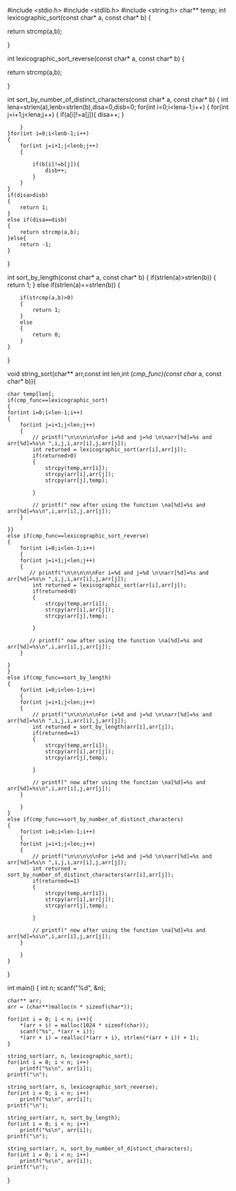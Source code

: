 #include <stdio.h>
#include <stdlib.h>
#include <string.h>
 char** temp;
int lexicographic_sort(const char* a, const char* b) {

return strcmp(a,b);
     
}

int lexicographic_sort_reverse(const char* a, const char* b) {
    
return strcmp(a,b);

}

int sort_by_number_of_distinct_characters(const char* a, const char* b) {
    int lena=strlen(a),lenb=strlen(b),disa=0,disb=0;
    for(int i=0;i<lena-1;i++)
    {
        for(int j=i+1;j<lena;j++)
        {
            if(a[i]!=a[j]){
                disa++;
            }
           
        }
    }for(int i=0;i<lenb-1;i++)
    {
        for(int j=i+1;j<lenb;j++)
        {
            
            if(b[i]!=b[j]){
                disb++;
            }
        }
    }
    if(disa>disb)
    {
        return 1;
    }
    else if(disa==disb)
    {
        return strcmp(a,b);
    }else{
        return -1;
    }
}

int sort_by_length(const char* a, const char* b) {
    if(strlen(a)>strlen(b))
    {
        return 1;
    }
    else if(strlen(a)==strlen(b))
    {
        
        if(strcmp(a,b)>0)
        {
            return 1;
        }
        else 
        {
            return 0;
        }
    }
}

void string_sort(char** arr,const int len,int (*cmp_func)(const char* a, const char* b)){
    
    char temp[len];
    if(cmp_func==lexicographic_sort)
    { 
    for(int i=0;i<len-1;i++) 
    { 
        for(int j=i+1;j<len;j++)
        {   
            // printf("\n\n\n\n\nFor i=%d and j=%d \n\narr[%d]=%s and arr[%d]=%s\n ",i,j,i,arr[i],j,arr[j]);
            int returned = lexicographic_sort(arr[i],arr[j]);
            if(returned>0)
            {
                strcpy(temp,arr[i]);
                strcpy(arr[i],arr[j]);
                strcpy(arr[j],temp);
                
            }
            
            // printf(" now after using the function \na[%d]=%s and arr[%d]=%s\n",i,arr[i],j,arr[j]);
        }
        
    }}
    else if(cmp_func==lexicographic_sort_reverse)
    {    
        for(int i=0;i<len-1;i++)
        { 
        for(int j=i+1;j<len;j++)
        {   
           // printf("\n\n\n\n\nFor i=%d and j=%d \n\narr[%d]=%s and arr[%d]=%s\n ",i,j,i,arr[i],j,arr[j]);
            int returned = lexicographic_sort(arr[i],arr[j]);
            if(returned<0)
            {
                strcpy(temp,arr[i]);
                strcpy(arr[i],arr[j]);
                strcpy(arr[j],temp);
                
            }
            
           // printf(" now after using the function \na[%d]=%s and arr[%d]=%s\n",i,arr[i],j,arr[j]);
        }
        
    }
    }
    else if(cmp_func==sort_by_length)
    {
        for(int i=0;i<len-1;i++)
        { 
        for(int j=i+1;j<len;j++)
        {   
            // printf("\n\n\n\n\nFor i=%d and j=%d \n\narr[%d]=%s and arr[%d]=%s\n ",i,j,i,arr[i],j,arr[j]);
            int returned = sort_by_length(arr[i],arr[j]);
            if(returned==1)
            {
                strcpy(temp,arr[i]);
                strcpy(arr[i],arr[j]);
                strcpy(arr[j],temp);
                
            }
            
            // printf(" now after using the function \na[%d]=%s and arr[%d]=%s\n",i,arr[i],j,arr[j]);
        }
        
        }
    }
    else if(cmp_func==sort_by_number_of_distinct_characters)
    {
        for(int i=0;i<len-1;i++)
        { 
        for(int j=i+1;j<len;j++)
        {   
            // printf("\n\n\n\n\nFor i=%d and j=%d \n\narr[%d]=%s and arr[%d]=%s\n ",i,j,i,arr[i],j,arr[j]);
            int returned = sort_by_number_of_distinct_characters(arr[i],arr[j]);
            if(returned==1)
            {
                strcpy(temp,arr[i]);
                strcpy(arr[i],arr[j]);
                strcpy(arr[j],temp);
                
            }
            
            // printf(" now after using the function \na[%d]=%s and arr[%d]=%s\n",i,arr[i],j,arr[j]);
        }
        
        }
    }
   
}



int main() 
{
    int n;
    scanf("%d", &n);
  
    char** arr;
	arr = (char**)malloc(n * sizeof(char*));
  
    for(int i = 0; i < n; i++){
        *(arr + i) = malloc(1024 * sizeof(char));
        scanf("%s", *(arr + i));
        *(arr + i) = realloc(*(arr + i), strlen(*(arr + i)) + 1);
    }
  
    string_sort(arr, n, lexicographic_sort);
    for(int i = 0; i < n; i++)
        printf("%s\n", arr[i]);
    printf("\n");

    string_sort(arr, n, lexicographic_sort_reverse);
    for(int i = 0; i < n; i++)
        printf("%s\n", arr[i]); 
    printf("\n");

    string_sort(arr, n, sort_by_length);
    for(int i = 0; i < n; i++)
        printf("%s\n", arr[i]);    
    printf("\n");

    string_sort(arr, n, sort_by_number_of_distinct_characters);
    for(int i = 0; i < n; i++)
        printf("%s\n", arr[i]); 
    printf("\n");
}
